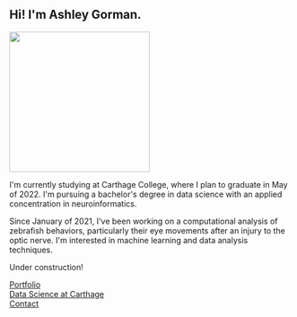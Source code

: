 ## Hi! I'm Ashley Gorman.

<img src="https://lh3.googleusercontent.com/W90LqOuawWc9YfSnr7FCHpWzq1yMHC4Jlr4ZFKJH_o_9SM-x2Tao3uJUdumW7DlFtM53k3Rj-59hUMY2JuSH9M63DOGY58kV-wwX7wJMcfGIbnT2SfU2J-I6L5cpHZJVYrJHXKJewg=w2400" height="250" width="250">

I'm currently studying at Carthage College, where I plan to graduate in May of 2022. I'm pursuing a bachelor's degree in data science with an applied concentration in neuroinformatics.

Since January of 2021, I've been working on a computational analysis of zebrafish behaviors, particularly their eye movements after an injury to the optic nerve. I'm interested in machine learning and data analysis techniques.

<p>Under construction!</p>

<a href="portfolio/">Portfolio</a><br>
<a href="data-science-at-carthage/">Data Science at Carthage</a><br>
<a href="contact/">Contact</a>
